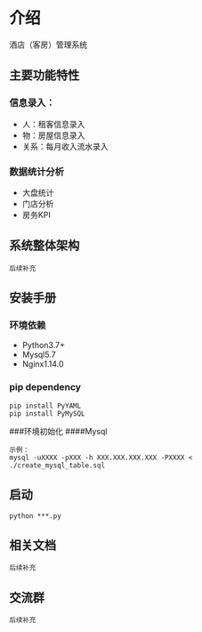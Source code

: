 # 介绍
酒店（客房）管理系统

## 主要功能特性
### 信息录入：
- 人：租客信息录入
- 物：房屋信息录入
- 关系：每月收入流水录入

### 数据统计分析
- 大盘统计
- 门店分析
- 房务KPI

## 系统整体架构
```
后续补充
```



## 安装手册
### 环境依赖
- Python3.7+ 
- Mysql5.7
- Nginx1.14.0

### pip dependency
```
pip install PyYAML
pip install PyMySQL
```

###环境初始化
####Mysql
```
示例：
mysql -uXXXX -pXXX -h XXX.XXX.XXX.XXX -PXXXX < ./create_mysql_table.sql
```

## 启动
```
python ***.py
```

## 相关文档
```
后续补充
```

## 交流群
```
后续补充
```